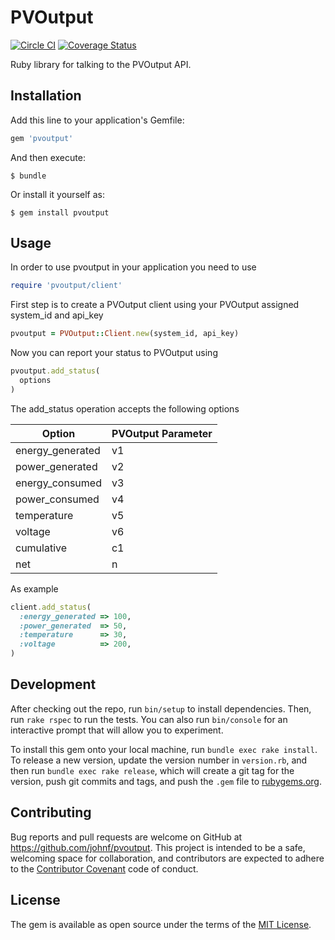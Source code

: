 # PVOutput

[![Circle CI](https://circleci.com/gh/johnf/pvoutput.svg?style=svg)](https://circleci.com/gh/johnf/pvoutput)
[![Coverage Status](https://coveralls.io/repos/johnf/pvoutput/badge.svg?branch=master&service=github)](https://coveralls.io/github/johnf/pvoutput?branch=master)

Ruby library for talking to the PVOutput API.

## Installation

Add this line to your application's Gemfile:

```ruby
gem 'pvoutput'
```

And then execute:

    $ bundle

Or install it yourself as:

    $ gem install pvoutput

## Usage

In order to use pvoutput in your application you need to use

```ruby
require 'pvoutput/client'
```

First step is to create a PVOutput client using your PVOutput assigned system_id and api_key

```ruby
pvoutput = PVOutput::Client.new(system_id, api_key)
```

Now you can report your status to PVOutput using

```ruby
pvoutput.add_status(
  options
)
```

The add_status operation accepts the following options

| Option           | PVOutput Parameter |
| ---------------- | ------------------ |
| energy_generated |v1 |
| power_generated  | v2 |
| energy_consumed  | v3 |
| power_consumed   | v4 |
| temperature      | v5 |
| voltage          | v6 |
| cumulative       | c1 |
| net              | n |

As example

```ruby
client.add_status(
  :energy_generated => 100,
  :power_generated  => 50,
  :temperature      => 30,
  :voltage          => 200,
)
```

## Development

After checking out the repo, run `bin/setup` to install dependencies. Then, run `rake rspec` to run the tests. You can also run `bin/console` for an interactive prompt that will allow you to experiment.

To install this gem onto your local machine, run `bundle exec rake install`. To release a new version, update the version number in `version.rb`, and then run `bundle exec rake release`, which will create a git tag for the version, push git commits and tags, and push the `.gem` file to [rubygems.org](https://rubygems.org).

## Contributing

Bug reports and pull requests are welcome on GitHub at https://github.com/johnf/pvoutput. This project is intended to be a safe, welcoming space for collaboration, and contributors are expected to adhere to the [Contributor Covenant](http://contributor-covenant.org) code of conduct.


## License

The gem is available as open source under the terms of the [MIT License](http://opensource.org/licenses/MIT).

